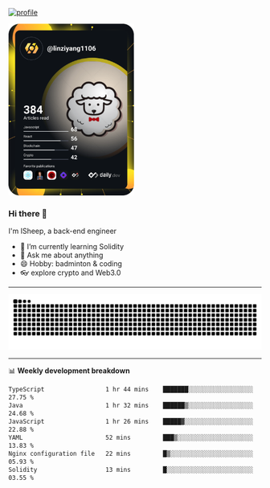 [![profile](https://user-images.githubusercontent.com/54968314/208005045-e4b42f3b-833d-4242-bfcc-e764865553a2.svg)](https://www.calligrapher.ai/)

<a href="https://app.daily.dev/linziyang1106"><img src="/devcard.png" width="250" alt="ISheep's Dev Card"/></a>

### Hi there 🐏

I'm ISheep, a back-end engineer

- 🔭 I’m currently learning Solidity
- 💬 Ask me about anything
- 😄 Hobby: badminton & coding
- 👓 explore crypto and Web3.0

-------

![](https://raw.githubusercontent.com/ISheepp/ISheepp/output/github-contribution-grid-snake.svg)

-------

📊 **Weekly development breakdown**
<!--START_SECTION:waka-->

```text
TypeScript                 1 hr 44 mins    ███████░░░░░░░░░░░░░░░░░░   27.75 %
Java                       1 hr 32 mins    ██████▒░░░░░░░░░░░░░░░░░░   24.68 %
JavaScript                 1 hr 26 mins    █████▓░░░░░░░░░░░░░░░░░░░   22.88 %
YAML                       52 mins         ███▒░░░░░░░░░░░░░░░░░░░░░   13.83 %
Nginx configuration file   22 mins         █▒░░░░░░░░░░░░░░░░░░░░░░░   05.93 %
Solidity                   13 mins         █░░░░░░░░░░░░░░░░░░░░░░░░   03.55 %
```

<!--END_SECTION:waka-->

